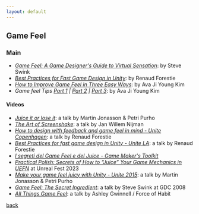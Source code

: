 ```yaml
---
layout: default
---
```


## Game Feel

### Main

* _[Game Feel: A Game Designer's Guide to Virtual Sensation](https://www.amazon.com/Game-Feel-Designers-Sensation-Kaufmann/dp/0123743281)_: by Steve Swink
* _[Best Practices for Fast Game Design in Unity](https://www.slideshare.net/slideshow/best-practices-for-fast-game-design-in-unity/120674134)_: by Renaud Forestie
* _[How to Improve Game Feel in Three Easy Ways](https://gamedevacademy.org/game-feel-tutorial/)_: by Ava Ji Young Kim
* _Game feel Tips [Part 1](https://www.gamedeveloper.com/design/game-feel-tips-i-the-ghost-jump) | [Part 2](https://www.gamedeveloper.com/design/game-feel-tips-ii-speed-gravity-friction) | [Part 3](https://www.gamedeveloper.com/design/game-feel-tips-iii-more-on-smooth-movement)_: by Ava Ji Young Kim

#### Videos

* _[Juice it or lose it](https://www.youtube.com/watch?v=Fy0aCDmgnxg)_: a talk by Martin Jonasson & Petri Purho
* _[The Art of Screenshake](https://www.youtube.com/watch?v=AJdEqssNZ-U)_: a talk by Jan Willem Nijman
* _[How to design with feedback and game feel in mind - Unite Copenhagen](https://www.youtube.com/watch?v=yCKI9T3sSv0)_: a talk by Renaud Forestie
* _[Best Practices for fast game design in Unity - Unite LA](https://www.youtube.com/watch?v=NU29QKag8a0)_: a talk by Renaud Forestie
* _[I segreti del Game Feel e del Juice - Game Maker's Toolkit](https://www.youtube.com/watch?v=216_5nu4aVQ&feature=share)_
* _[Practical Polish: Secrets of How to “Juice” Your Game Mechanics in UEFN](https://www.youtube.com/watch?v=SgJhZw7-46s)_ at Unreal Fest 2023
* _[Make your game feel juicy with Unity - Unite 2015](https://www.youtube.com/watch?v=WfwRBwNz2bg)_: a talk by Martin Jonasson & Petri Purho
* _[Game Feel: The Secret Ingredient](https://www.gdcvault.com/play/1013665/Game-Feel-The-Secret-Ingredient)_: a talk by Steve Swink at GDC 2008
* _[All Things Game Feel](https://www.youtube.com/watch?v=n_CoYiVHouU)_: a talk by Ashley Gwinnell / Force of Habit

[back](../)
